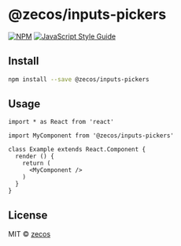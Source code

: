 # @zecos/inputs-pickers

> 

[![NPM](https://img.shields.io/npm/v/@zecos/inputs-pickers.svg)](https://www.npmjs.com/package/@zecos/inputs-pickers) [![JavaScript Style Guide](https://img.shields.io/badge/code_style-standard-brightgreen.svg)](https://standardjs.com)

## Install

```bash
npm install --save @zecos/inputs-pickers
```

## Usage

```tsx
import * as React from 'react'

import MyComponent from '@zecos/inputs-pickers'

class Example extends React.Component {
  render () {
    return (
      <MyComponent />
    )
  }
}
```

## License

MIT © [zecos](https://github.com/zecos)
